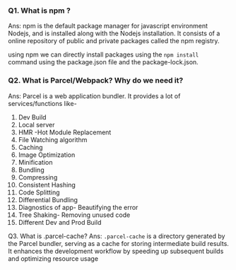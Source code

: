 ### Q1. What is npm ?

Ans: npm is the default package manager for javascript environment Nodejs, and is installed along with the Nodejs installation. 
It consists of a online repository of public and private packages called the npm registry. 

using npm we can directly install packages using the `npm install ` command using the package.json file and the package-lock.json.

### Q2. What is Parcel/Webpack? Why do we need it?

Ans: Parcel is a web application bundler.
It provides a lot of services/functions like-
1. Dev Build
2. Local server
3. HMR -Hot Module Replacement 
4. File Watching algorithm
5. Caching
6. Image Optimization
7. Minification
8. Bundling
9. Compressing
10. Consistent Hashing
11. Code Splitting
12. Differential Bundling
13. Diagnostics of app- Beautifying the error
14. Tree Shaking- Removing unused code
15. Different Dev and Prod Build


Q3. What is .parcel-cache?
Ans:  `.parcel-cache` is a directory generated by the Parcel bundler, serving as a cache for storing intermediate build results. It enhances the development workflow by speeding up subsequent builds and optimizing resource usage

